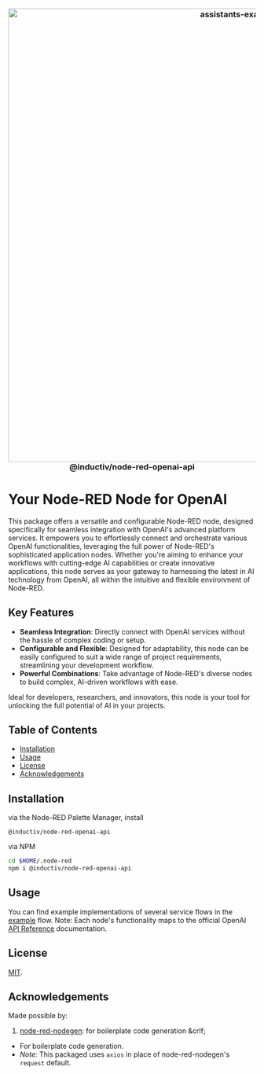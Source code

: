 <h3 align="center">
  <b>
<a href="https://github.com/allanbunch/node-red-openai-api"><img width="923" alt="assistants-example" src="https://github.com/allanbunch/node-red-openai-api/assets/4503640/f3709ec1-9e4f-4823-81c3-5659cb88579f"></a><br>
  </b>
  @inductiv/node-red-openai-api
</h3>

# Your Node-RED Node for OpenAI

This package offers a versatile and configurable Node-RED node, designed specifically for seamless integration with OpenAI's advanced platform services. It empowers you to effortlessly connect and orchestrate various OpenAI functionalities, leveraging the full power of Node-RED's sophisticated application nodes. Whether you're aiming to enhance your workflows with cutting-edge AI capabilities or create innovative applications, this node serves as your gateway to harnessing the latest in AI technology from OpenAI, all within the intuitive and flexible environment of Node-RED.

## Key Features

- **Seamless Integration**: Directly connect with OpenAI services without the hassle of complex coding or setup.
- **Configurable and Flexible**: Designed for adaptability, this node can be easily configured to suit a wide range of project requirements, streamlining your development workflow.
- **Powerful Combinations**: Take advantage of Node-RED's diverse nodes to build complex, AI-driven workflows with ease.

Ideal for developers, researchers, and innovators, this node is your tool for unlocking the full potential of AI in your projects.

## Table of Contents

- [Installation](#installation)
- [Usage](#usage)
- [License](#license)
- [Acknowledgements](#acknowledgements)

## Installation

via the Node-RED Palette Manager, install

```text
@inductiv/node-red-openai-api
```

via NPM

```bash
cd $HOME/.node-red
npm i @inductiv/node-red-openai-api
```

## Usage

You can find example implementations of several service flows in the [example](./examples/api-examples.json) flow.
Note: Each node's functionality maps to the official OpenAI [API Reference](https://platform.openai.com/docs/api-reference/) documentation.

## License

[MIT](./LICENSE).

## Acknowledgements

Made possible by:

1) [node-red-nodegen](https://github.com/node-red/node-red-nodegen): for boilerplate code generation
&crlf;

- For boilerplate code generation.
- _Note:_ This packaged uses `axios` in place of node-red-nodegen's `request` default.
